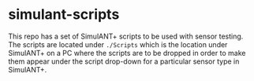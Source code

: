 # simulant-scripts

This repo has a set of SimulANT+ scripts to be used with sensor testing.  The scripts are located under `./Scripts` which is the location under SimulANT+ on a PC where the scripts are to be dropped in order to make them appear under the script drop-down for a particular sensor type in SimulANT+.

